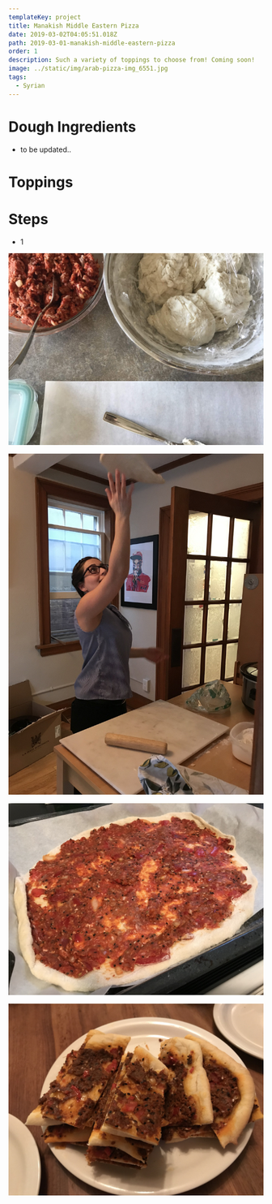 ```yaml
---
templateKey: project
title: Manakish Middle Eastern Pizza
date: 2019-03-02T04:05:51.018Z
path: 2019-03-01-manakish-middle-eastern-pizza
order: 1
description: Such a variety of toppings to choose from! Coming soon!
image: ../static/img/arab-pizza-img_6551.jpg
tags:
  - Syrian
---
```

# Dough Ingredients

* to be updated..

# Toppings



# Steps

* 1

![](/img/arab-pizza-img_7100.jpg)

![](/img/arab-pizza-img_6545.jpg)

![](/img/arab-pizza-img_6542.jpg)

![](/img/arab-pizza-img_6549.jpg)
